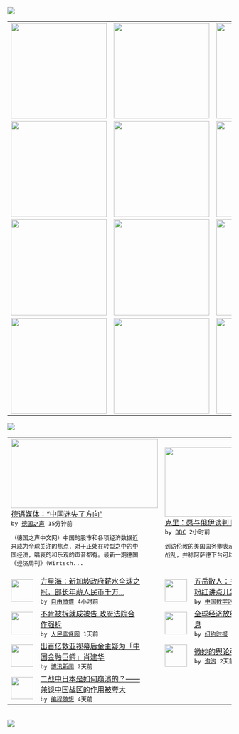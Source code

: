 

<a href="https://github.com/greatfire/z/raw/master/FreeBrowser.apk"><img src="https://raw.githubusercontent.com/greatfire/wiki/master/x/header.png" /></a><table><tr><td width="262" align="center" valign="center"><a href="https://github.com/greatfire/wiki/wiki/nyt" title="纽约时报中文网 国际纵览"><img src="https://raw.githubusercontent.com/greatfire/wiki/master/x/nyt_flag.png" width="215"/></a></td><td width="262" align="center" valign="center"><a href="https://github.com/greatfire/wiki/wiki/dw" title=""><img src="https://raw.githubusercontent.com/greatfire/wiki/master/x/dw_flag.png" width="215"/></a></td><td width="262" align="center" valign="center"><a href="https://github.com/greatfire/wiki/wiki/rmjd" title=""><img src="https://raw.githubusercontent.com/greatfire/wiki/master/x/rmjd_flag.png" width="215"/></a></td></tr><tr><td width="262" align="center" valign="center"><a href="https://github.com/paopaonetizen/website" title="泡泡 - 未经审查的互联网信息"><img src="https://raw.githubusercontent.com/greatfire/wiki/master/x/pp_flag.png" width="215"/></a></td><td width="262" align="center" valign="center"><a href="https://github.com/getlantern/mirror" title="以及自由微博和GreatFire.org官方中文论坛"><img src="https://raw.githubusercontent.com/greatfire/wiki/master/x/lantern_flag.png" width="215"/></a></td><td width="262" align="center" valign="center"><a href="https://github.com/cdtmirrors/m/" title=""><img src="https://raw.githubusercontent.com/greatfire/wiki/master/x/cdt_flag.png" width="215"/></a></td></tr><tr><td width="262" align="center" valign="center"><a href="https://github.com/program-think/blog" title="编程随想的博客"><img src="https://raw.githubusercontent.com/greatfire/wiki/master/x/pt_flag.png" width="215"/></a></td><td width="262" align="center" valign="center"><a href="https://github.com/greatfire/wiki/wiki/bbc" title=""><img src="https://raw.githubusercontent.com/greatfire/wiki/master/x/bbc_flag.png" width="215"/></a></td><td width="262" align="center" valign="center"><a href="https://github.com/freeweibo/s" title="自由微博 - 匿名和不受屏蔽的新浪微博搜索"><img src="https://raw.githubusercontent.com/greatfire/wiki/master/x/fw_flag.png" width="215"/></a></td></tr><tr><td width="262" align="center" valign="center"><a href="https://github.com/greatfire/wiki/wiki/google" title=""><img src="https://raw.githubusercontent.com/greatfire/wiki/master/x/google_flag.png" width="215"/></a></td><td width="262" align="center" valign="center"><a href="https://github.com/bxnews/boxun" title=""><img src="https://raw.githubusercontent.com/greatfire/wiki/master/x/bx_flag.png" width="215"/></a></td><td width="262" align="center" valign="center"><a href="https://github.com/greatfire/wiki/wiki/open-source" title="欢迎访问GreatFire.org开发者项目网站"><img src="https://raw.githubusercontent.com/greatfire/wiki/master/x/open-source_flag.png" width="215"/></a></td></tr></table><img src="https://raw.githubusercontent.com/greatfire/wiki/master/x/newsfeed text.png" /><table cols="4"><tr><td colspan="2" width="380"><a href="http://dw.com/p/1GZ7l?maca=chi-GK-text-greatfire-all-chinese-15625-xml-mrss"><img src="http://www.dw.com/image/0,,17927261_302,00.jpg" width="330" height="156"/></a></br><a href="http://dw.com/p/1GZ7l?maca=chi-GK-text-greatfire-all-chinese-15625-xml-mrss">德语媒体：“中国迷失了方向”</a></br><kbd> by <a href="http://dw.de">德国之声</a> 15分钟前 </kbd></br><pre>（德国之声中文网）中国的股市和各项经济数据近<br/>来成为全球关注的焦点，对于正处在转型之中的中<br/>国经济，唱衰的和乐观的声音都有。最新一期德国<br/>《经济周刊》（Wirtsch...</pre></td><td colspan="2" width="380"><a href="http://www.bbc.com/zhongwen/simp/world/2015/09/150919_uk_us_syria"><img src="http://ichef.bbci.co.uk/news/ws/106/amz/worldservice/live/assets/images/2015/09/19/150919125455_kerry_hammond_syria_304x171_ap_nocredit.jpg" width="330" height="156"/></a></br><a href="http://www.bbc.com/zhongwen/simp/world/2015/09/150919_uk_us_syria">克里：愿与俄伊谈判 阿萨德下台不急</a></br><kbd> by <a href="http://www.bbc.co.uk/zhongwen/simp">BBC</a> 2小时前 </kbd></br><pre>到访伦敦的美国国务卿表示，愿与俄伊叙谈判结束<br/>战乱，并称阿萨德下台可以商量。</pre></td></tr><tr><td><img src="http://ww2.sinaimg.cn/large/709b1d0egw1ew7wju5gsrj20c807q0ti.jpg" width="50" height="50"/></td><td width="280"><a href="https://freeweibo.com/weibo/3888862982041169">方星海：新加坡政府薪水全球之<br/>冠，部长年薪人民币千万...</a></br><kbd> by <a href="https://freeweibo.com/">自由微博</a> 4小时前 </kbd></td><td><img src="https://raw.githubusercontent.com/greatfire/wiki/master/x/cdt_logo.png" width="50" height="50"/></td><td width="280"><a href="http://feedproxy.google.com/~r/chinadigitaltimes/zKps/~3/t53KsM_wiec/">五岳散人：关于安保法案，给小<br/>粉红讲点儿常识</a></br><kbd> by <a href="http://chinadigitaltimes.net/chinese/">中国数字时代</a> 4小时前 </kbd></td></tr><tr><td><img src="http://www.rmjdw.com/uploads/allimg/150918/10352I943-0.jpg" width="50" height="50"/></td><td width="280"><a href="http://www.rmjdw.com//shehuijilu/20150918/15187.html">不肯被拆就成被告 政府法院合<br/>作强拆 </a></br><kbd> by <a href="http://www.rmjdw.com/">人民监督网</a> 1天前 </kbd></td><td><img src="https://raw.githubusercontent.com/greatfire/wiki/master/x/nyt_logo.png" width="50" height="50"/></td><td width="280"><a href="https://d3qlz4p8smvoli.cloudfront.net/business/20150918/c18fed/">全球经济放缓忧虑致美联储不加<br/>息</a></br><kbd> by <a href="http://m.cn.nytimes.com/">纽约时报</a> 2天前 </kbd></td></tr><tr><td><img src="https://raw.githubusercontent.com/greatfire/wiki/master/x/bx_logo.png" width="50" height="50"/></td><td width="280"><a href="http://www.boxun.com/news/gb/china/2015/09/201509181119.shtml">出百亿救亚视幕后金主疑为「中<br/>国金融巨鳄」肖建华</a></br><kbd> by <a href="http://www.boxun.com">博讯新闻</a> 2天前 </kbd></td><td><img src="https://raw.githubusercontent.com/greatfire/wiki/master/x/pp_logo.png" width="50" height="50"/></td><td width="280"><a href="https://pao-pao.net/article/626">微妙的舆论引导</a></br><kbd> by <a href="https://pao-pao.net">泡泡</a> 2天前 </kbd></td></tr><tr><td><img src="http://lh3.googleusercontent.com/xYHU6pa5mCpCHx3w7xWfjH-PC8WvxkeJmiUDw_-bRxR8MPsHdCDWB9XqGlxj-GuN5VXZTTRJYMWmZCnTpusO8CeRKpwntqwTEysXo-Dv1nP82tZP7zKkho3wgwrrEkeWtwTxOcjEUA" width="50" height="50"/></td><td width="280"><a href="http://feedproxy.google.com/~r/programthink/~3/0DBRrCw25fo/Why-did-Japan-Surrender-in-WW2.html">二战中日本是如何崩溃的？——<br/>兼谈中国战区的作用被夸大</a></br><kbd> by <a href="http://program-think.blogspot.com">编程随想</a> 4天前 </kbd></td></table></br><a href="https://github.com/greatfire/z/raw/master/FreeBrowser.apk"><img src="https://raw.githubusercontent.com/greatfire/wiki/master/x/download app.png" /></a>